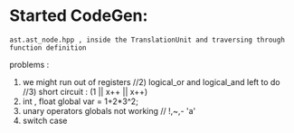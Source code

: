 # Started CodeGen:
	ast.ast_node.hpp , inside the TranslationUnit and traversing through function definition
problems :
1) we might run out of registers
//2) logical_or and logical_and left to do 
//3) short circuit : (1 || x++ || x++) 
4) int , float global var = 1+2*3^2;      
6) unary operators globals not working // !,~,- 'a'
7) switch case